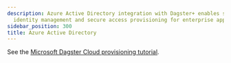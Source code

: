 ```yaml
---
description: Azure Active Directory integration with Dagster+ enables streamlined
  identity management and secure access provisioning for enterprise applications.
sidebar_position: 300
title: Azure Active Directory
---
```


See the [Microsoft Dagster Cloud provisioning tutorial](https://learn.microsoft.com/en-us/azure/active-directory/saas-apps/dagster-cloud-provisioning-tutorial).

